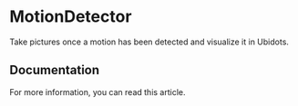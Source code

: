 # MotionDetector

Take pictures once a motion has been detected and visualize it in Ubidots.

## Documentation

For more information, you can read this article.
